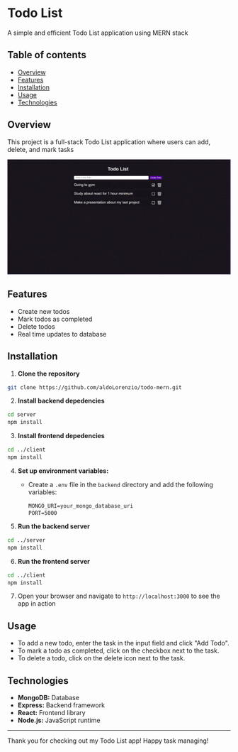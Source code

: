 # Todo List

A simple and efficient Todo List application using MERN stack

## Table of contents
- [Overview](#overview)
- [Features](#features)
- [Installation](#installation)
- [Usage](#usage)
- [Technologies](#technologies)

## Overview
This project is a full-stack Todo List application where users can add, delete, and mark tasks

![Todo List Screenshot](./client/public/TodolistScreenshot.png)

## Features
- Create new todos
- Mark todos as completed
- Delete todos
- Real time updates to database

## Installation

1. **Clone the repository**
```bash
git clone https://github.com/aldoLorenzio/todo-mern.git
```

2. **Install backend depedencies**
```bash
cd server
npm install
```

3. **Install frontend depedencies**
```bash
cd ../client
npm install
```

4. **Set up environment variables:**
   - Create a `.env` file in the `backend` directory and add the following variables:
     ```env
     MONGO_URI=your_mongo_database_uri
     PORT=5000
     ```

5. **Run the backend server**
```bash
cd ../server
npm install
```

6. **Run the frontend server**
```bash
cd ../client
npm install
```

7. Open your browser and navigate to `http://localhost:3000` to see the app in action

## Usage
- To add a new todo, enter the task in the input field and click "Add Todo".
- To mark a todo as completed, click on the checkbox next to the task.
- To delete a todo, click on the delete icon next to the task.


## Technologies

- **MongoDB:** Database
- **Express:** Backend framework
- **React:** Frontend library
- **Node.js:** JavaScript runtime

---

Thank you for checking out my Todo List app! Happy task managing!